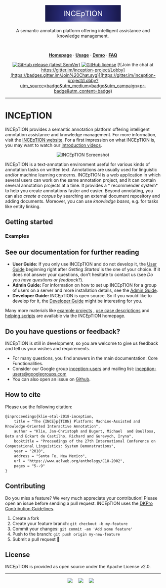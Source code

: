 <div align="center">
  <a href="https://inception-project.github.io/">
    <img width="471" style="max-width:50%;" src="inception-doc/src/main/resources/META-INF/asciidoc/inception-logo.png"  alt="INCEpTION Logo"/>
  </a>
  <p>
    A semantic annotation platform offering intelligent assistance and knowledge management.
  </p>
  <br/>
  <p>
    <a href="https://inception-project.github.io/"><strong>Homepage</strong></a> ·
    <a href="https://inception-project.github.io/documentation/latest/user-guide"><strong>Usage</strong></a> ·
    <a href="https://morbo.ukp.informatik.tu-darmstadt.de/demo"><strong>Demo</strong></a>  ·  
    <a href="https://inception-project.github.io/documentation/latest/user-guide#sect_faq"><strong>FAQ</strong></a>
  </p>
  <p>

[![GitHub release (latest SemVer)](https://img.shields.io/github/v/release/inception-project/inception)](https://github.com/inception-project/inception/releases/latest)
[![GitHub license](https://img.shields.io/github/license/inception-project/inception)](https://github.com/inception-project/inception/blob/master/LICENSE.txt)
[![Join the chat at https://gitter.im/inception-project/Lobby](https://badges.gitter.im/Join%20Chat.svg)](https://gitter.im/inception-project/Lobby?utm_source=badge&utm_medium=badge&utm_campaign=pr-badge&utm_content=badge)

  </p>

</div>

---

# INCEpTION

INCEpTION provides a semantic annotation platform offering intelligent annotation assistance and knowledge management.
For more information, visit the [INCEpTION website](https://inception-project.github.io/). For a first impression on
what INCEpTION is, you may want to watch
our [introduction videos](https://www.youtube.com/watch?v=Ely8eBKqiSI&list=PL5Hz5pttaj96SlXHGRZf8KzlYvpVHIoL-).

<div align="center" style="margin: 10px">
    <img src="https://inception-project.github.io/images/screenshot-annotation.png" alt="INCEpTION Screenshot" />
</div>

INCEpTION is a text-annotation environment useful for various kinds of annotation tasks on written text. Annotations are
usually used for linguistic and/or machine learning concerns. INCEpTION is a web application in which several users can
work on the same annotation project, and it can contain several annotation projects at a time. It provides a *
recommender system* to help you create annotations faster and easier. Beyond annotating, you can also *create a corpus*
by searching an external document repository and adding documents. Moreover, you can use *knowledge bases*, e.g. for
tasks like entity linking.

## Getting started

### Examples

## See our documentation for further reading

- **User Guide:** If you only use INCEpTION and do not develop it,
  the [User Guide](https://inception-project.github.io/documentation/latest/user-guide#sect_core_funct) beginning right
  after *Getting Started* is the one of your choice. If it does not answer your questions, don’t hesitate to contact
  us (see *Do you have questions or feedback?*).
- **Admin Guide:** For information on how to set up INCEpTION for a group of users on a server and more installation
  details, see the [Admin Guide](https://inception-project.github.io/documentation/latest/admin-guide).
- **Developer Guide:** INCEpTION is open source. So if you would like to develop for it,
  the [Developer Guide](https://inception-project.github.io/documentation/latest/developer-guide) might be interesting
  for you.

Many more materials like [example projects](https://inception-project.github.io/example-projects/)
, [use case descriptions](https://inception-project.github.io/use-cases/)
and [helping scripts](https://inception-project.github.io/example-projects/python/) are available via the INCEpTION
homepage.

## Do you have questions or feedback?

INCEpTION is still in development, so you are welcome to give us feedback and tell us your wishes and requirements.

- For many questions, you find answers in the main documentation: Core Functionalities.
- Consider our Google group [inception-users](https://groups.google.com/forum/#!forum/inception-users) and mailing list:
  [inception-users@googlegroups.com](mailto:inception-users@googlegroups.com)
- You can also open an issue on [Github](https://github.com/inception-project/inception/issues).

## How to cite

Please use the following citation:

    @inproceedings{klie-etal-2018-inception,
        title = "The {INCE}p{TION} Platform: Machine-Assisted and Knowledge-Oriented Interactive Annotation",
        author = "Klie, Jan-Christoph and Bugert, Michael  and Boullosa, Beto and Eckart de Castilho, Richard and Gurevych, Iryna",
        booktitle = "Proceedings of the 27th International Conference on Computational Linguistics: System Demonstrations",
        year = "2018",
        address = "Santa Fe, New Mexico",
        url = "https://www.aclweb.org/anthology/C18-2002",
        pages = "5--9"
    }

## Contributing

Do you miss a feature? We very much appreciate your contribution! Please open an issue before sending a pull request.
INCEpTION uses the [DKPro Contribution Guidelines](https://dkpro.github.io/contributing).

1. Create a fork
2. Create your feature branch: `git checkout -b my-feature`
3. Commit your changes: `git commit -am 'Add some feature'`
4. Push to the branch: `git push origin my-new-feature`
5. Submit a pull request 🚀

## License

INCEpTION is provided as open source under the Apache License v2.0.

---

<div align="center">
<img height="50" style="margin-right: 15px" src="https://inception-project.github.io/images/logos/tud_logo.gif">
<img height="50" style="margin-right: 15px" src="https://inception-project.github.io/images/logos/ukp-lab.png">
<img height="50" style="margin-right: 15px" src="https://inception-project.github.io/images/logos/dfg_logo_schriftzug_blau_foerderung.jpg">
</div>

